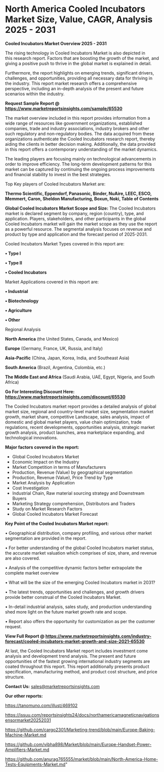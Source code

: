 # North America Cooled Incubators Market Size, Value, CAGR, Analysis 2025 - 2031

<Strong> Cooled Incubators Market Overview 2025 - 2031</strong>

The rising technology in Cooled Incubators Market is also depicted in this research report. Factors that are boosting the growth of the market, and giving a positive push to thrive in the global market is explained in detail.

Furthermore, the report highlights on emerging trends, significant drivers, challenges, and opportunities, providing all necessary data for thriving in the industry. This report market research offers a comprehensive perspective, including an in-depth analysis of the present and future scenarios within the industry.

<strong>Request Sample Report @ <a href=https://www.marketreportsinsights.com/sample/65530>https://www.marketreportsinsights.com/sample/65530</a></strong>

The market overview included in this report provides information from a wide range of resources like government organizations, established companies, trade and industry associations, industry brokers and other such regulatory and non-regulatory bodies. The data acquired from these organizations authenticate the Cooled Incubators research report, thereby aiding the clients in better decision making. Additionally, the data provided in this report offers a contemporary understanding of the market dynamics.

The leading players are focusing mainly on technological advancements in order to improve efficiency. The long-term development patterns for this market can be captured by continuing the ongoing process improvements and financial stability to invest in the best strategies.

Top Key players of Cooled Incubators Market are:

<strong>Thermo Scientific, Eppendorf, Panasonic, Binder, NuAire, LEEC, ESCO, Memmert, Caron, Sheldon Manufacturing, Boxun, Noki, Table of Contents</strong>

<strong><b>Global Cooled Incubators Market Scope and Size:</b></strong>
The Cooled Incubators market is declared segment by company, region (country), type, and application. Players, stakeholders, and other participants in the global Cooled Incubators market will gain the market scope as they use the report as a powerful resource. The segmental analysis focuses on revenue and product by type and application and the forecast period of 2025-2031.

Cooled Incubators Market Types covered in this report are:

<strong>• Type I

• Type II

• Cooled Incubators</strong>

Market Applications covered in this report are:

<strong>• Industrial

• Biotechnology

• Agriculture

• Other</strong> 

Regional Analysis

<strong>North America</strong> (the United States, Canada, and Mexico)

<strong>Europe</strong> (Germany, France, UK, Russia, and Italy)

<strong>Asia-Pacific</strong> (China, Japan, Korea, India, and Southeast Asia)

<strong>South America</strong> (Brazil, Argentina, Colombia, etc.)

<strong>The Middle East and Africa</strong> (Saudi Arabia, UAE, Egypt, Nigeria, and South Africa)

<strong>Go For Interesting Discount Here: <a href=https://www.marketreportsinsights.com/discount/65530>https://www.marketreportsinsights.com/discount/65530</a></strong>

The Cooled Incubators market report provides a detailed analysis of global market size, regional and country-level market size, segmentation market growth, market share, competitive Landscape, sales analysis, impact of domestic and global market players, value chain optimization, trade regulations, recent developments, opportunities analysis, strategic market growth analysis, product launches, area marketplace expanding, and technological innovations.

<strong><b>Major factors covered in the report:</b></strong>
<ul>
  <li>Global Cooled Incubators Market </li>
  <li>Economic Impact on the Industry</li>
  <li>Market Competition in terms of Manufacturers</li>
  <li>Production, Revenue (Value) by geographical segmentation</li>
  <li>Production, Revenue (Value), Price Trend by Type</li>
  <li>Market Analysis by Application</li>
  <li>Cost Investigation</li>
  <li>Industrial Chain, Raw material sourcing strategy and Downstream Buyers</li>
  <li>Marketing Strategy comprehension, Distributors and Traders</li>
  <li>Study on Market Research Factors</li>
  <li>Global Cooled Incubators Market Forecast</li>
</ul>

<strong><b>Key Point of the Cooled Incubators Market report:</b></strong>

• Geographical distribution, company profiling, and various other market segmentation are provided in the report.

• For better understanding of the global Cooled Incubators market status, the accurate market valuation which comprises of size, share, and revenue are also covered.

• Analysis of the competitive dynamic factors better extrapolate the complete market overview

• What will be the size of the emerging Cooled Incubators market in 2031?

• The latest trends, opportunities and challenges, and growth drivers provide better construal of the Cooled Incubators Market.

• In-detail industrial analysis, sales study, and production understanding shed more light on the future market growth rate and scope.

• Report also offers the opportunity for customization as per the customer request.

<strong><b>View Full Report @ <a href=https://www.marketreportsinsights.com/industry-forecast/cooled-incubators-market-growth-and-size-2021-65530>https://www.marketreportsinsights.com/industry-forecast/cooled-incubators-market-growth-and-size-2021-65530</a></b></strong>


At last, the Cooled Incubators Market report includes investment come analysis and development trend analysis. The present and future opportunities of the fastest growing international industry segments are coated throughout this report. This report additionally presents product specification, manufacturing method, and product cost structure, and price structure.

<strong>Contact Us:</strong>
sales@marketreportsinsights.com

<strong>Our other reports:</strong>

<a href=https://tanomuno.com/illust/469102>https://tanomuno.com/illust/469102</a>

<a href=https://issuu.com/reportsinsights24/docs/northamericamagneticnavigationsensormarket20252031>https://issuu.com/reportsinsights24/docs/northamericamagneticnavigationsensormarket20252031</a>

<a href=https://github.com/cargo2301/Marketing-trend/blob/main/Europe-Baking-Machine-Market.md>https://github.com/cargo2301/Marketing-trend/blob/main/Europe-Baking-Machine-Market.md</a>

<a href=https://github.com/vibha898/Market/blob/main/Europe-Handset-Power-Amplifiers-Market.md>https://github.com/vibha898/Market/blob/main/Europe-Handset-Power-Amplifiers-Market.md</a>

<a href=https://github.com/anurag765555/market/blob/main/North-America-Home-Tests-Equipments-Market.md>https://github.com/anurag765555/market/blob/main/North-America-Home-Tests-Equipments-Market.md</a>"
